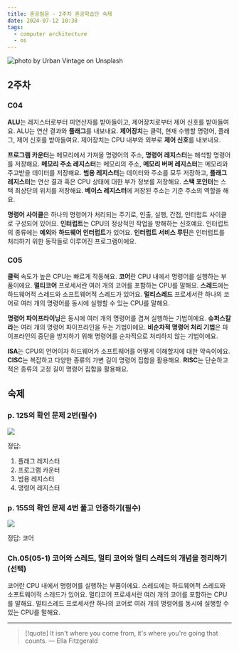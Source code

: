 ```yaml
---
title: 혼공컴운 - 2주차 혼공학습단 숙제
date: 2024-07-12 10:38
tags:
  - computer architecture
  - os
---
```


![photo by Urban Vintage on Unsplash](https://images.unsplash.com/photo-1718524767485-933ffe403faa?crop=entropy&cs=srgb&fm=jpg&ixid=M3wzNjM5Nzd8MHwxfHJhbmRvbXx8fHx8fHx8fDE3MjA3NDgzMTV8&ixlib=rb-4.0.3&q=85&w=768&h=432)

## 2주차
### C04
**ALU**는 레지스터로부터 피연산자를 받아들이고, 제어장치로부터 제어 신호를 받아들여요.
ALU는 연산 결과와 **플래그**를 내보내요.
**제어장치**는 클럭, 현재 수행할 명령어, 플래그, 제어 신호를 받아들여요.
제어장치는 CPU 내부와 외부로 **제어 신호**를 내보내요.

**프로그램 카운터**는 메모리에서 가져올 명령어의 주소, **명령어 레지스터**는 해석할 명령어를 저장해요.
**메모리 주소 레지스터**는 메모리의 주소, **메모리 버퍼 레지스터**는 메모리와 주고받을 데이터를 저장해요.
**범용 레지스터**는 데이터와 주소를 모두 저장하고, **플래그 레지스터**는 연산 결과 혹은 CPU 상태에 대한 부가 정보를 저장해요.
**스택 포인터**는 스택 최상단의 위치를 저장해요.
**베이스 레지스터**에 저장된 주소는 기준 주소의 역할을 해요.

**명령어 사이클**은 하나의 명령어가 처리되는 주기로, 인출, 실행, 간접, 인터럽트 사이클로 구성되어 있어요.
**인터럽트**는 CPU의 정상적인 작업을 방해하는 신호예요.
인터럽트의 종류에는 **예외**와 **하드웨어 인터럽트**가 있어요.
**인터럽트 서비스 루틴**은 인터럽트를 처리하기 위한 동작들로 이루어진 프로그램이에요.
### C05
**클럭** 속도가 높은 CPU는 빠르게 작동해요.
**코어**란 CPU 내에서 명령어를 실행하는 부품이에요.
**멀티코어** 프로세서란 여러 개의 코어를 포함하는 CPU를 말해요.
**스레드**에는 하드웨어적 스레드와 소프트웨어적 스레드가 있어요.
**멀티스레드** 프로세서란 하나의 코어로 여러 개의 명령어를 동시에 실행할 수 있는 CPU를 말해요.

**명령어 파이프라이닝**은 동시에 여러 개의 명령어를 겹쳐 실행하는 기법이에요.
**슈퍼스칼라**는 여러 개의 명령어 파이프라인을 두는 기법이에요.
**비순차적 명령어 처리 기법**은 파이프라인의 중단을 방지하기 위해 명령어를 순차적으로 처리하지 않는 기법이에요.

**ISA**는 CPU의 언어이자 하드웨어가 소프트웨어를 어떻게 이해할지에 대한 약속이에요.
**CISC**는 복잡하고 다양한 종류의 가변 길이 명령어 집합을 활용해요.
**RISC**는 단순하고 적은 종류의 고정 길이 명령어 집합을 활용해요.
## 숙제
### p. 125의 확인 문제 2번(필수)
![](assets/book-hongong-2-2-1.webp)

정답:
1. 플래그 레지스터
2. 프로그램 카운터
3. 범용 레지스터
4. 명령어 레지스터
### p. 155의 확인 문제 4번 풀고 인증하기(필수)
![](assets/book-hongong-2-4-1.webp)

정답: 코어
### Ch.05(05-1) 코어와 스레드, 멀티 코어와 멀티 스레드의 개념을 정리하기(선택)
코어란 CPU 내에서 명령어를 실행하는 부품이에요.
스레드에는 하드웨어적 스레드와 소프트웨어적 스레드가 있어요.
멀티코어 프로세서란 여러 개의 코어를 포함하는 CPU를 말해요.
멀티스레드 프로세서란 하나의 코어로 여러 개의 명령어를 동시에 실행할 수 있는 CPU를 말해요.

---

> [!quote] It isn't where you come from, it's where you're going that counts.
> — Ella Fitzgerald
